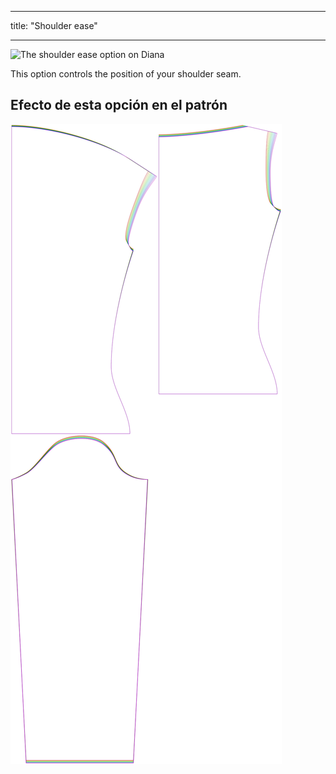 - - -
title: "Shoulder ease"
- - -

![The shoulder ease option on Diana](./shoulderease.svg)

This option controls the position of your shoulder seam.

## Efecto de esta opción en el patrón

![This image shows the effect of this option by superimposing several variants that have a different value for this option](diana_shoulderease_sample.svg "Effect of this option on the pattern")
